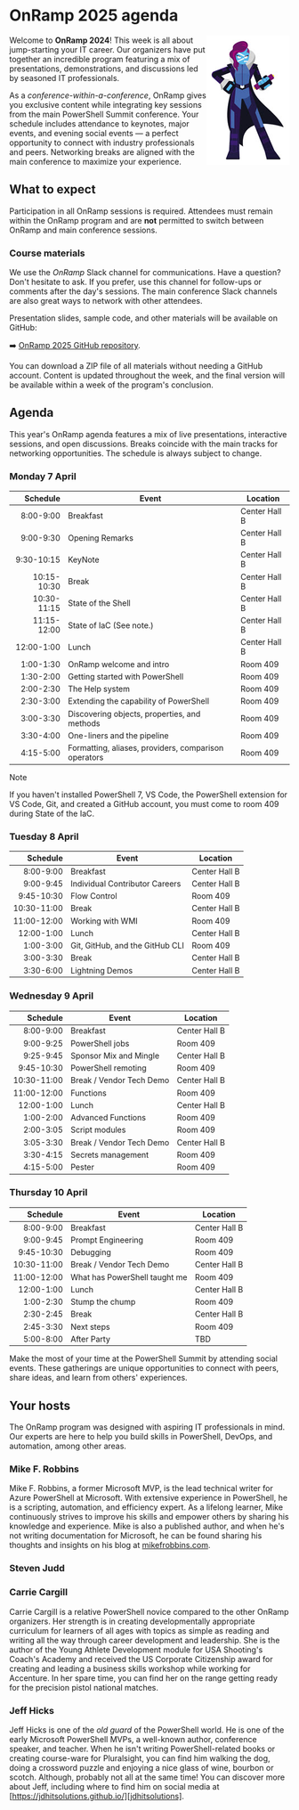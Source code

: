 # OnRamp 2025 agenda

<img align="right" src="images/PowerShell-transparent-thumb.jpg" alt="PowerShell hero image." >

Welcome to **OnRamp 2024**! This week is all about jump-starting your IT career. Our organizers have
put together an incredible program featuring a mix of presentations, demonstrations, and discussions
led by seasoned IT professionals.

As a _conference-within-a-conference_, OnRamp gives you exclusive content while integrating key
sessions from the main PowerShell Summit conference. Your schedule includes attendance to keynotes,
major events, and evening social events — a perfect opportunity to connect with industry
professionals and peers. Networking breaks are aligned with the main conference to maximize your
experience.

## What to expect

Participation in all OnRamp sessions is required. Attendees must remain within the OnRamp program
and are **not** permitted to switch between OnRamp and main conference sessions.

### Course materials

We use the _OnRamp_ Slack channel for communications. Have a question? Don't hesitate to ask. If you
prefer, use this channel for follow-ups or comments after the day's sessions. The main conference
Slack channels are also great ways to network with other attendees.

Presentation slides, sample code, and other materials will be available on GitHub:

➡️ [OnRamp 2025 GitHub repository][onramp-2025].

You can download a ZIP file of all materials without needing a GitHub account. Content is updated
throughout the week, and the final version will be available within a week of the program's
conclusion.

## Agenda

This year's OnRamp agenda features a mix of live presentations, interactive sessions, and open
discussions. Breaks coincide with the main tracks for networking opportunities. The schedule is
always subject to change.

### Monday 7 April

|  Schedule   |                        Event                         |   Location    |
| ----------: | ---------------------------------------------------- | ------------- |
|   8:00-9:00 | Breakfast                                            | Center Hall B |
|   9:00-9:30 | Opening Remarks                                      | Center Hall B |
|  9:30-10:15 | KeyNote                                              | Center Hall B |
| 10:15-10:30 | Break                                                | Center Hall B |
| 10:30-11:15 | State of the Shell                                   | Center Hall B |
| 11:15-12:00 | State of IaC (See note.)                             | Center Hall B |
|  12:00-1:00 | Lunch                                                | Center Hall B |
|   1:00-1:30 | OnRamp welcome and intro                             | Room 409      |
|   1:30-2:00 | Getting started with PowerShell                      | Room 409      |
|   2:00-2:30 | The Help system                                      | Room 409      |
|   2:30-3:00 | Extending the capability of PowerShell               | Room 409      |
|   3:00-3:30 | Discovering objects, properties, and methods         | Room 409      |
|   3:30-4:00 | One-liners and the pipeline                          | Room 409      |
|   4:15-5:00 | Formatting, aliases, providers, comparison operators | Room 409      |

> [!NOTE]
> If you haven't installed PowerShell 7, VS Code, the PowerShell extension for VS Code, Git, and
> created a GitHub account, you must come to room 409 during State of the IaC.

### Tuesday 8 April

|  Schedule   |              Event              |   Location    |
| ----------: | ------------------------------- | ------------- |
|   8:00-9:00 | Breakfast                       | Center Hall B |
|   9:00-9:45 | Individual Contributor Careers  | Center Hall B |
|  9:45-10:30 | Flow Control                    | Room 409      |
| 10:30-11:00 | Break                           | Center Hall B |
| 11:00-12:00 | Working with WMI                | Room 409      |
|  12:00-1:00 | Lunch                           | Center Hall B |
|   1:00-3:00 | Git, GitHub, and the GitHub CLI | Room 409      |
|   3:00-3:30 | Break                           | Center Hall B |
|   3:30-6:00 | Lightning Demos                 | Center Hall B |

### Wednesday 9 April

|  Schedule   |          Event           |   Location    |
| ----------: | ------------------------ | ------------- |
|   8:00-9:00 | Breakfast                | Center Hall B |
|   9:00-9:25 | PowerShell jobs          | Room 409      |
|   9:25-9:45 | Sponsor Mix and Mingle   | Center Hall B |
|  9:45-10:30 | PowerShell remoting      | Room 409      |
| 10:30-11:00 | Break / Vendor Tech Demo | Center Hall B |
| 11:00-12:00 | Functions                | Room 409      |
|  12:00-1:00 | Lunch                    | Center Hall B |
|   1:00-2:00 | Advanced Functions       | Room 409      |
|   2:00-3:05 | Script modules           | Room 409      |
|   3:05-3:30 | Break / Vendor Tech Demo | Center Hall B |
|   3:30-4:15 | Secrets management       | Room 409      |
|   4:15-5:00 | Pester                   | Room 409      |

### Thursday 10 April

|  Schedule   |             Event             |   Location    |
| ----------: | ----------------------------- | ------------- |
|   8:00-9:00 | Breakfast                     | Center Hall B |
|   9:00-9:45 | Prompt Engineering            | Room 409      |
|  9:45-10:30 | Debugging                     | Room 409      |
| 10:30-11:00 | Break / Vendor Tech Demo      | Center Hall B |
| 11:00-12:00 | What has PowerShell taught me | Room 409      |
|  12:00-1:00 | Lunch                         | Center Hall B |
|   1:00-2:30 | Stump the chump               | Room 409      |
|   2:30-2:45 | Break                         | Center Hall B |
|   2:45-3:30 | Next steps                    | Room 409      |
|   5:00-8:00 | After Party                   | TBD           |

Make the most of your time at the PowerShell Summit by attending social events. These gatherings are
unique opportunities to connect with peers, share ideas, and learn from others' experiences.

## Your hosts

The OnRamp program was designed with aspiring IT professionals in mind. Our experts are here to help
you build skills in PowerShell, DevOps, and automation, among other areas.

### Mike F. Robbins

Mike F. Robbins, a former Microsoft MVP, is the lead technical writer for Azure PowerShell at
Microsoft. With extensive experience in PowerShell, he is a scripting, automation, and efficiency
expert. As a lifelong learner, Mike continuously strives to improve his skills and empower others by
sharing his knowledge and experience. Mike is also a published author, and when he's not writing
documentation for Microsoft, he can be found sharing his thoughts and insights on his blog at
[mikefrobbins.com][mikefrobbins.com].

### Steven Judd

### Carrie Cargill

Carrie Cargill is a relative PowerShell novice compared to the other OnRamp organizers. Her strength
is in creating developmentally appropriate curriculum for learners of all ages with topics as simple
as reading and writing all the way through career development and leadership. She is the author of
the Young Athlete Development module for USA Shooting's Coach's Academy and received the US
Corporate Citizenship award for creating and leading a business skills workshop while working for
Accenture. In her spare time, you can find her on the range getting ready for the precision pistol
national matches.

### Jeff Hicks

Jeff Hicks is one of the _old guard_ of the PowerShell world. He is one of the early Microsoft
PowerShell MVPs, a well-known author, conference speaker, and teacher. When he isn't writing
PowerShell-related books or creating course-ware for Pluralsight, you can find him walking the dog,
doing a crossword puzzle and enjoying a nice glass of wine, bourbon or scotch. Although, probably
not all at the same time! You can discover more about Jeff, including where to find him on social
media at [https://jdhitsolutions.github.io/][jdhitsolutions].

<!-- link references -->

[onramp-2025]: https://github.com/devops-collective-inc/OnRamp-2025
[jdhitsolutions]: https://jdhitsolutions.github.io
[mikefrobbins.com]: https://mikefrobbins.com/
